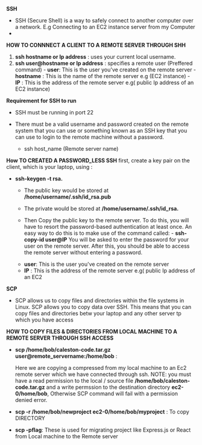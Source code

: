**SSH**
- SSH (Secure Shell) is a way to safely connect to another computer over a network. E.g Connecting to an EC2 instance server from my Computer
- 
**HOW TO CONNNECT A CLIENT TO A REMOTE SERVER THROUGH SHH**

  1. **ssh hostname or Ip address** : uses your current local username.
  2. **ssh user@hostname or Ip address** : specifies a remote user (Preffered command)
    - **user**: This is the user you've created on the remote server
    - **hostname** : This is the name of the remote server e.g (EC2 instance)
    - **IP** : This is the address of the remote server e.g( public Ip address of an EC2 instance)
  
**Requirement for SSH to run**
- SSH must be running in port 22
- There must be a valid username and password created on the remote system that you can use or something known as an SSH key that you can use to login to the remote machine without a password.


  -  ssh host_name (Remote server name)

**How TO CREATED A PASSWORD_LESS SSH**
first, create a key pair on the client, which is your laptop, using :
-  **ssh-keygen -t rsa.**
    * The public key would be stored at **/home/username/.ssh/id_rsa.pub**
  
    * The private would be stored at **/home/username/.ssh/id_rsa.**
  
    * Then Copy the public key to the remote server. To do this, you will have to resort the password-based authentication at least once. An easy way to do this is to make use of the command called: - **ssh-copy-id user@IP** You will be asked to enter the password for your user on the remote server. After this, you should be able to access the remote server without entering a password.
  
     - **user**: This is the user you've created on the remote server
     - **IP** : This is the address of the remote server e.g( public Ip address of an EC2

**SCP**
 - SCP allows us to copy files and directories within the file systems in Linux. SCP allows you to copy data over SSH. This means that you can copy files and directories betw your laptop and any other server tp which you have access

**HOW TO COPY FILES & DIRECTORIES FROM LOCAL MACHINE TO A REMOTE SERVER THROUGH SSH ACCESS**

- **scp /home/bob/caleston-code.tar.gz user@remote_servername:/home/bob** : 
  
  Here we are copying a compressed from my local machine to an Ec2 remote server which we have connected through ssh. NOTE: you must have a read permission to the local / source file **/home/bob/caleston-code.tar.gz** and a write permssion to the destination directory **ec2-0/home/bob**, Otherwise SCP command will fail with a permission denied error.

  
-  **scp -r  /home/bob/newproject ec2-0/home/bob/myproject** : To copy DIRECTORY
  
-  **scp -pflag**: These is used for migrating project like Express.js or React from Local machine to the Remote server